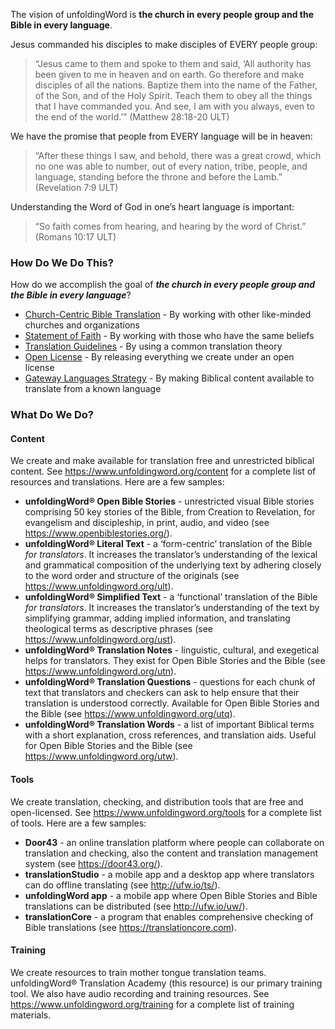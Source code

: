 
The vision of unfoldingWord is **the church in every people group and the Bible in every language**.

Jesus commanded his disciples to make disciples of EVERY people group:

> “Jesus came to them and spoke to them and said, ‘All authority has been given to me in heaven and on earth. Go therefore and make disciples of all the nations. Baptize them into the name of the Father, of the Son, and of the Holy Spirit. Teach them to obey all the things that I have commanded you. And see, I am with you always, even to the end of the world.’” (Matthew 28:18-20 ULT)

We have the promise that people from EVERY language will be in heaven:

> “After these things I saw, and behold, there was a great crowd, which no one was able to number, out of every nation, tribe, people, and language, standing before the throne and before the Lamb.” (Revelation 7:9 ULT)

Understanding the Word of God in one’s heart language is important:

> “So faith comes from hearing, and hearing by the word of Christ.” (Romans 10:17 ULT)

### How Do We Do This?

How do we accomplish the goal of ***the church in every people group and the Bible in every language***?

* [Church-Centric Bible Translation](https://www.ccbt.bible/) - By working with other like-minded churches and organizations
* [Statement of Faith](../statement-of-faith/01.md) - By working with those who have the same beliefs
* [Translation Guidelines](../translation-guidelines/01.md) - By using a common translation theory
* [Open License](../open-license/01.md) - By releasing everything we create under an open license
* [Gateway Languages Strategy](../gl-strategy/01.md) - By making Biblical content available to translate from a known language

### What Do We Do?

#### Content

We create and make available for translation free and unrestricted biblical content. See  https://www.unfoldingword.org/content for a complete list of resources and translations. Here are a few samples:

* **unfoldingWord® Open Bible Stories** - unrestricted visual Bible stories comprising 50 key stories of the Bible, from Creation to Revelation, for evangelism and discipleship, in print, audio, and video (see https://www.openbiblestories.org/).
* **unfoldingWord® Literal Text** - a ‘form-centric’ translation of the Bible *for translators*. It increases the translator’s understanding of the lexical and grammatical composition of the underlying text by adhering closely to the word order and structure of the originals (see https://www.unfoldingword.org/ult).
* **unfoldingWord® Simplified Text** - a ‘functional’ translation of the Bible *for translators*. It increases the translator’s understanding of the text by simplifying grammar, adding implied information, and translating theological terms as descriptive phrases (see https://www.unfoldingword.org/ust).
* **unfoldingWord® Translation Notes** - linguistic, cultural, and exegetical helps for translators. They exist for Open Bible Stories and the Bible (see https://www.unfoldingword.org/utn).
* **unfoldingWord® Translation Questions** - questions for each chunk of text that translators and checkers can ask to help ensure that their translation is understood correctly. Available for Open Bible Stories and the Bible (see https://www.unfoldingword.org/utq).
* **unfoldingWord® Translation Words** - a list of important Biblical terms with a short explanation, cross references, and translation aids. Useful for Open Bible Stories and the Bible (see https://www.unfoldingword.org/utw).

#### Tools

We create translation, checking, and distribution tools that are free and open-licensed. See https://www.unfoldingword.org/tools for a complete list of tools. Here are a few samples:

* **Door43** - an online translation platform where people can collaborate on translation and checking, also the content and translation management system (see https://door43.org/).
* **translationStudio** - a mobile app and a desktop app where translators can do offline translating (see http://ufw.io/ts/).
* **unfoldingWord app** - a mobile app where Open Bible Stories and Bible translations can be distributed (see http://ufw.io/uw/).
* **translationCore** - a program that enables comprehensive checking of Bible translations (see https://translationcore.com).

#### Training

We create resources to train mother tongue translation teams. unfoldingWord® Translation Academy (this resource) is our primary training tool. We also have audio recording and training resources. See https://www.unfoldingword.org/training for a complete list of training materials.

